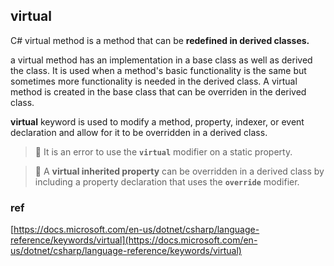 ## virtual
C# virtual method is a method that can be **redefined in derived classes.**

a virtual method has an implementation in a base class as well as derived the class. It is used when a method's basic functionality is the same but sometimes more functionality is needed in the derived class. A virtual method is created in the base class that can be overriden in the derived class.

**virtual** keyword is used to modify a method, property, indexer, or event declaration and allow for it to be overridden in a derived class.


> 📌 It is an error to use the **`virtual`** modifier on a static property.



> 📌 A **virtual inherited property** can be overridden in a derived class by including a property declaration that uses the **`override`** modifier.



### ref
[https://docs.microsoft.com/en-us/dotnet/csharp/language-reference/keywords/virtual](https://docs.microsoft.com/en-us/dotnet/csharp/language-reference/keywords/virtual)
